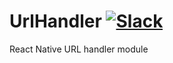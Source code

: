 # UrlHandler [![Slack](http://slack.exponentjs.com/badge.svg)](http://slack.exponentjs.com)
React Native URL handler module
